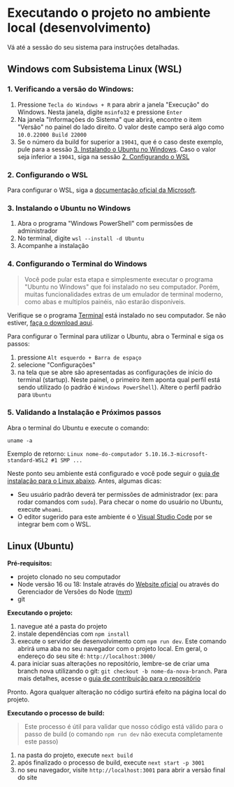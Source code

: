# Executando o projeto no ambiente local (desenvolvimento)

Vá até a sessão do seu sistema para instruções detalhadas.

## Windows com Subsistema Linux (WSL)

### 1. Verificando a versão do Windows:
1. Pressione `Tecla do Windows + R` para abrir a janela "Execução" do Windows. Nesta janela, digite `msinfo32` e pressione `Enter`
1. Na janela "Informações do Sistema" que abrirá, encontre o item "Versão" no painel do lado direito. O valor deste campo será algo como `10.0.22000 Build 22000`
1. Se o número da build for superior a `19041`, que é o caso deste exemplo, pule para a sessão [3. Instalando o Ubuntu no Windows](#3-instalando-o-ubuntu-no-windows). Caso o valor seja inferior a `19041`, siga na sessão [2. Configurando o WSL](#2-configurando-o-wsl)

### 2. Configurando o WSL

Para configurar o WSL, siga a [documentação oficial da Microsoft](https://docs.microsoft.com/pt-br/windows/wsl/install).

### 3. Instalando o Ubuntu no Windows

1. Abra o programa "Windows PowerShell" com permissões de administrador
1. No terminal, digite `wsl --install -d Ubuntu`
1. Acompanhe a instalação

### 4. Configurando o Terminal do Windows

> Você pode pular esta etapa e simplesmente executar o programa "Ubuntu no Windows" que foi instalado no seu computador. Porém, muitas funcionalidades extras de um emulador de terminal moderno, como abas e multiplos painéis, não estarão disponíveis.

Verifique se o programa [Terminal](https://docs.microsoft.com/pt-br/windows/terminal) está instalado no seu computador. Se não estiver, [faça o download aqui](https://docs.microsoft.com/pt-br/windows/terminal/install).

Para configurar o Terminal para utilizar o Ubuntu, abra o Terminal e siga os passos:
1. pressione `Alt esquerdo + Barra de espaço` 
1. selecione "Configurações" 
1. na tela que se abre são apresentadas as configurações de início do terminal (startup). Neste painel, o primeiro item aponta qual perfil está sendo utilizado (o padrão é `Windows PowerShell`). Altere o perfil padrão para `Ubuntu`

### 5. Validando a Instalação e Próximos passos

Abra o terminal do Ubuntu e execute o comando:
```
uname -a
```
Exemplo de retorno: `Linux nome-do-computador 5.10.16.3-microsoft-standard-WSL2 #1 SMP ...`

Neste ponto seu ambiente está configurado e você pode seguir o [guia de instalação para o Linux abaixo](#linux-ubuntu). Antes, algumas dicas:
- Seu usuário padrão deverá ter permissões de administrador (ex: para rodar comandos com `sudo`). Para checar o nome do usuário no Ubuntu, execute `whoami`.
- O editor sugerido para este ambiente é o [Visual Studio Code](https://code.visualstudio.com/) por se integrar bem com o WSL.

## Linux (Ubuntu)

**Pré-requisitos:**
- projeto clonado no seu computador
- Node versão 16 ou 18: Instale através do [Website oficial](https://nodejs.org/pt-br/) ou através do Gerenciador de Versões do Node ([nvm](https://github.com/nvm-sh/nvm))
- git

**Executando o projeto:**
1. navegue até a pasta do projeto
1. instale dependências com `npm install`
1. execute o servidor de desenvolvimento com `npm run dev`. Este comando abrirá uma aba no seu navegador com o projeto local. Em geral, o endereço do seu site é: `http://localhost:3000/`
1. para iniciar suas alterações no repositório, lembre-se de criar uma branch nova utilizando o git: `git checkout -b nome-da-nova-branch`. Para mais detalhes, acesse o [guia de contribuição para o repositório](./contribui%C3%A7%C3%B5es.md)

Pronto. Agora qualquer alteração no código surtirá efeito na página local do projeto.

**Executando o processo de build:**
> Este processo é útil para validar que nosso código está válido para o passo de build (o comando `npm run dev` não executa completamente este passo)

1. na pasta do projeto, execute `next build`
1. após finalizado o processo de build, execute `next start -p 3001`
1. no seu navegador, visite `http://localhost:3001` para abrir a versão final do site

